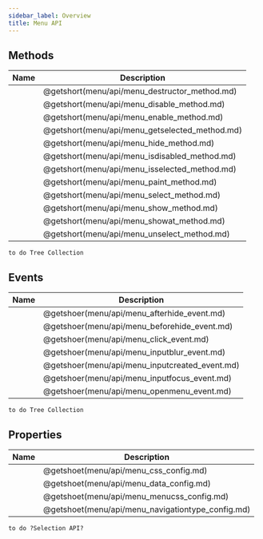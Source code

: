 ```yaml
---
sidebar_label: Overview
title: Menu API
---
```


## Methods

| Name                                    | Description                                    |
| --------------------------------------- | ---------------------------------------------- |
| [](menu/api/menu_destructor_method.md)  | @getshort(menu/api/menu_destructor_method.md)  |
| [](menu/api/menu_disable_method.md)     | @getshort(menu/api/menu_disable_method.md)     |
| [](menu/api/menu_enable_method.md)      | @getshort(menu/api/menu_enable_method.md)      |
| [](menu/api/menu_getselected_method.md) | @getshort(menu/api/menu_getselected_method.md) |
| [](menu/api/menu_hide_method.md)        | @getshort(menu/api/menu_hide_method.md)        |
| [](menu/api/menu_isdisabled_method.md)  | @getshort(menu/api/menu_isdisabled_method.md)  |
| [](menu/api/menu_isselected_method.md)  | @getshort(menu/api/menu_isselected_method.md)  |
| [](menu/api/menu_paint_method.md)       | @getshort(menu/api/menu_paint_method.md)       |
| [](menu/api/menu_select_method.md)      | @getshort(menu/api/menu_select_method.md)      |
| [](menu/api/menu_show_method.md)        | @getshort(menu/api/menu_show_method.md)        |
| [](menu/api/menu_showat_method.md)      | @getshort(menu/api/menu_showat_method.md)      |
| [](menu/api/menu_unselect_method.md)    | @getshort(menu/api/menu_unselect_method.md)    |

`to do Tree Collection`

## Events

| Name                                    | Description                                    |
| --------------------------------------- | ---------------------------------------------- |
| [](menu/api/menu_afterhide_event.md)    | @getshoer(menu/api/menu_afterhide_event.md)    |
| [](menu/api/menu_beforehide_event.md)   | @getshoer(menu/api/menu_beforehide_event.md)   |
| [](menu/api/menu_click_event.md)        | @getshoer(menu/api/menu_click_event.md)        |
| [](menu/api/menu_inputblur_event.md)    | @getshoer(menu/api/menu_inputblur_event.md)    |
| [](menu/api/menu_inputcreated_event.md) | @getshoer(menu/api/menu_inputcreated_event.md) |
| [](menu/api/menu_inputfocus_event.md)   | @getshoer(menu/api/menu_inputfocus_event.md)   |
| [](menu/api/menu_openmenu_event.md)     | @getshoer(menu/api/menu_openmenu_event.md)     |

`to do Tree Collection`

## Properties

| Name                                       | Description                                       |
| ------------------------------------------ | ------------------------------------------------- |
| [](menu/api/menu_css_config.md)            | @getshoet(menu/api/menu_css_config.md)            |
| [](menu/api/menu_data_config.md)           | @getshoet(menu/api/menu_data_config.md)           |
| [](menu/api/menu_menucss_config.md)        | @getshoet(menu/api/menu_menucss_config.md)        |
| [](menu/api/menu_navigationtype_config.md) | @getshoet(menu/api/menu_navigationtype_config.md) |

`to do ?Selection API?`
